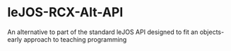 # leJOS-RCX-Alt-API
 An alternative to part of the standard leJOS API designed to fit an objects-early approach to teaching programming
